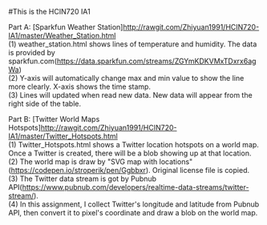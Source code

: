 #This is the HCIN720 IA1

Part A: [Sparkfun Weather Station]http://rawgit.com/Zhiyuan1991/HCIN720-IA1/master/Weather_Station.html  
(1) weather_station.html shows lines of temperature and humidity. The data is provided by sparkfun.com(https://data.sparkfun.com/streams/ZGYmKDKVMxTDxrx6agWa)  
(2) Y-axis will automatically change max and min value to show the line more clearly. X-axis shows the time stamp.  
(3) Lines will updated when read new data. New data will appear from the right side of the table.  

Part B: [Twitter World Maps Hotspots]http://rawgit.com/Zhiyuan1991/HCIN720-IA1/master/Twitter_Hotspots.html  
(1) Twitter_Hotspots.html shows a Twitter location hotspots on a world map. Once a Twitter is created, there will be a blob showing up at that location.  
(2) The world map is draw by "SVG map with locations"(https://codepen.io/stroperik/pen/Ggbbxr). Original license file is copied.  
(3) The Twitter data stream is got by Pubnub API(https://www.pubnub.com/developers/realtime-data-streams/twitter-stream/).  
(4) In this assignment, I collect Twitter's longitude and latitude from Pubnub API, then convert it to pixel's coordinate and draw a blob on the world map.  